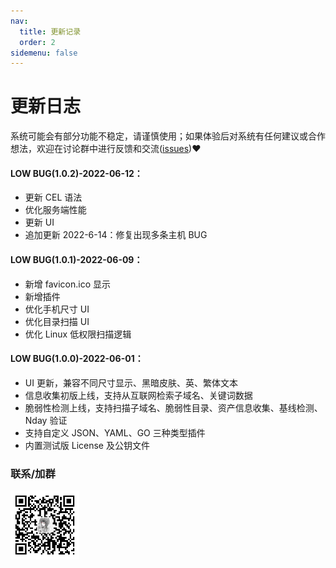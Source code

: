 ```yaml
---
nav:
  title: 更新记录
  order: 2
sidemenu: false
---
```


# 更新日志

<Alert>
系统可能会有部分功能不稳定，请谨慎使用；如果体验后对系统有任何建议或合作想法，欢迎在讨论群中进行反馈和交流(<a href="https://github.com/yqcs/heartsk_community/issues">issues</a>)❤
</Alert>

#### LOW BUG(1.0.2)-2022-06-12：

- 更新 CEL 语法
- 优化服务端性能
- 更新 UI
- 追加更新 2022-6-14：修复出现多条主机 BUG

#### LOW BUG(1.0.1)-2022-06-09：

- 新增 favicon.ico 显示
- 新增插件
- 优化手机尺寸 UI
- 优化目录扫描 UI
- 优化 Linux 低权限扫描逻辑

#### LOW BUG(1.0.0)-2022-06-01：

- UI 更新，兼容不同尺寸显示、黑暗皮肤、英、繁体文本
- 信息收集初版上线，支持从互联网检索子域名、关键词数据
- 脆弱性检测上线，支持扫描子域名、脆弱性目录、资产信息收集、基线检测、Nday 验证
- 支持自定义 JSON、YAML、GO 三种类型插件
- 内置测试版 License 及公钥文件

### 联系/加群

<img src="/static/wx.jpg" width="110px"/>

